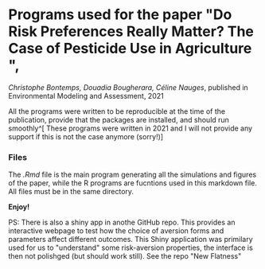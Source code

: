 # Programs used for the paper "Do Risk Preferences Really Matter? The Case of Pesticide Use in Agriculture ",
*Christophe Bontemps, Douadia Bougherara, Céline Nauges*, published in  Environmental Modeling and Assessment, 2021 

All the programs were written to be reproducible at the time of the publication, provide that the packages are installed, and should run smoothly^[ These programs were written in 2021 and I will not provide any support if this is not the case anymore (sorry!)] 

### Files

The *.Rmd* file is the main program generating all the simulations and figures of the paper, while the R programs are fucntions used in this markdown file. All files must be in the same directory. 

**Enjoy!** 

PS: There is also a shiny app in anothe GitHub repo. This provides an interactive webpage to test how the choice of aversion forms and parameters affect different outcomes. This Shiny application was primilary used for us to "understand" some risk-aversion properties, the interface is then not polishged (but should work still). 
See the repo "New Flatness"

